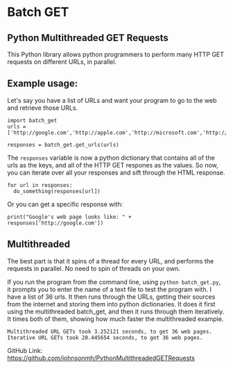 # Batch GET
## Python Multithreaded GET Requests

This Python library allows python programmers to perform many HTTP GET requests on different URLs, in parallel. 

## Example usage:
Let's say you have a list of URLs and want your program to go to the web and retrieve those URLs.

```
import batch_get
urls = ['http://google.com','http://apple.com','http://microsoft.com','http://apple.com']

responses = batch_get.get_urls(urls)
```

The ```responses``` variable is now a python dictionary that contains all of the urls as the keys, and all of the HTTP GET respones as the values. So now, you can iterate over all your responses and sift through the HTML response.

```
for url in responses:
  do_something(responses[url])
```

Or you can get a specific response with:

```
print("Google's web page looks like: " + responses['http://google.com'])
```

## Multithreaded
The best part is that it spins of a thread for every URL, and performs the requests in parallel. 
No need to spin of threads on your own.

If you run the program from the command line, using ```python batch_get.py```, it prompts you to enter the name of a text file to test the program with. I have a list of 36 urls. It then runs through the URLs, getting their sources from the internet and storing them into python dictionaries. It does it first using the multithreaded batch_get, and then it runs through them iteratively. It times both of them, showing how much faster the multithreaded example.
```
Multithreaded URL GETs took 3.252121 seconds, to get 36 web pages.
Iterative URL GETs took 20.445654 seconds, to get 36 web pages.
```

GitHub Link: https://github.com/johnsonmh/PythonMultithreadedGETRequests
